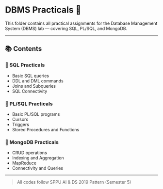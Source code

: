 # DBMS Practicals 💾

This folder contains all practical assignments for the Database Management System (DBMS) lab — covering SQL, PL/SQL, and MongoDB.

---

## 📚 Contents

### 🔹 SQL Practicals
- Basic SQL queries  
- DDL and DML commands  
- Joins and Subqueries  
- SQL Connectivity  

### 🔹 PL/SQL Practicals
- Basic PL/SQL programs  
- Cursors  
- Triggers  
- Stored Procedures and Functions  

### 🔹 MongoDB Practicals
- CRUD operations  
- Indexing and Aggregation  
- MapReduce  
- Connectivity and Queries  

---

> All codes follow SPPU AI & DS 2019 Pattern (Semester 5)
